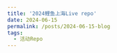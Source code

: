 ```yaml
---
title: '2024鲤鱼上海Live repo'
date: 2024-06-15
permalink: /posts/2024-06-15-blog
tags:
  - 活动Repo
---
```

